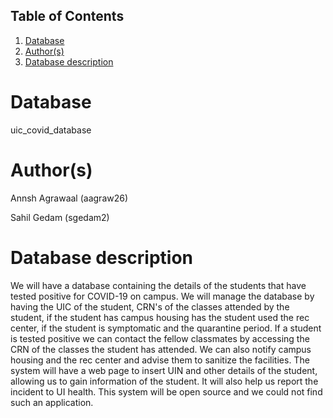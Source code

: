 ## Table of Contents
1. [Database](#database)
1. [Author(s)](#author)
1. [Database description](#description)

# Database
uic_covid_database

# Author(s)
Annsh Agrawaal (aagraw26)

Sahil Gedam (sgedam2)

# Database description
We will have a database containing the details of the students that have tested positive for COVID-19 on campus. We will manage the database by having the UIC of the student, CRN's of the classes attended by the student, if the student has campus housing has the student used the rec center, if the student is symptomatic and the quarantine period. If a student is tested positive we can contact the fellow classmates by accessing the CRN of the classes the student has attended. We can also notify campus housing and the rec center and advise them to sanitize the facilities.
The system will have a web page to insert UIN and other details of the student, allowing us to gain information of the student. It will also help us report the incident to UI health.
This system will be open source and we could not find such an application.
